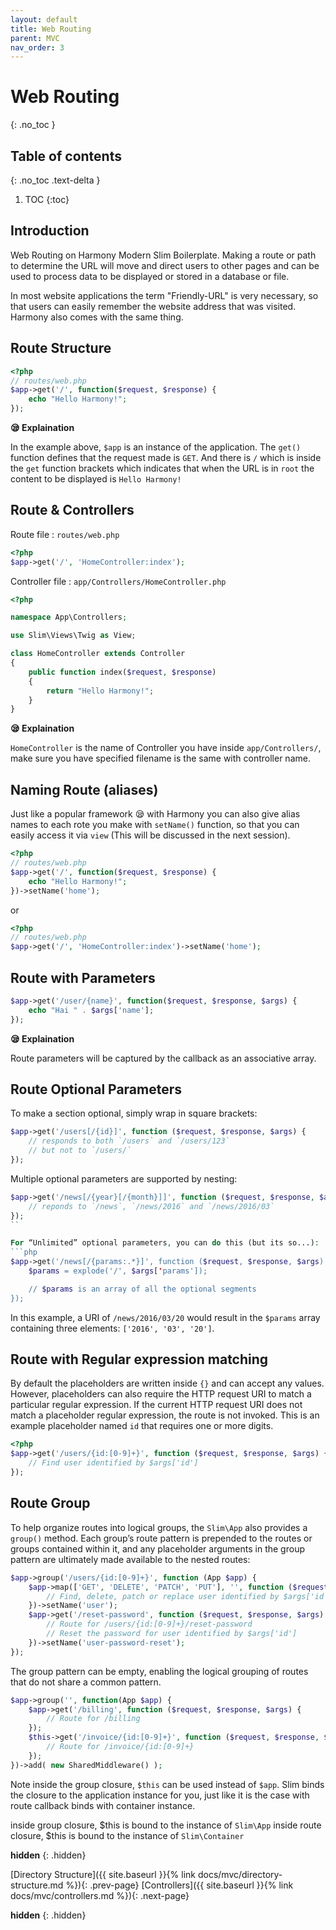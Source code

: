 ```yaml
---
layout: default
title: Web Routing
parent: MVC
nav_order: 3
---
```


# Web Routing
{: .no_toc }

## Table of contents
{: .no_toc .text-delta }

1. TOC
{:toc}

## Introduction

Web Routing on Harmony Modern Slim Boilerplate. Making a route or path to determine the URL will move and direct users to other pages and can be used to process data to be displayed or stored in a database or file.

In most website applications the term "Friendly-URL" is very necessary, so that users can easily remember the website address that was visited. Harmony also comes with the same thing.

## Route Structure
```php
<?php
// routes/web.php
$app->get('/', function($request, $response) {
	echo "Hello Harmony!";
});
```
**:sleepy: Explaination**

In the example above, `$app` is an instance of the application. The `get()` function defines that the request made is `GET`. And there is `/` which is inside the `get` function brackets which indicates that when the URL is in `root` the content to be displayed is `Hello Harmony!`

## Route & Controllers
Route file : `routes/web.php`
```php
<?php
$app->get('/', 'HomeController:index');
```

Controller file : `app/Controllers/HomeController.php`
```php
<?php

namespace App\Controllers;

use Slim\Views\Twig as View;

class HomeController extends Controller
{
    public function index($request, $response)
    {
        return "Hello Harmony!";
    }
}
```
**:sleepy: Explaination**

`HomeController` is the name of Controller you have inside `app/Controllers/`, make sure you have specified filename is the same with controller name.

## Naming Route (aliases)

Just like a popular framework :sleepy: with Harmony you can also give alias names to each rote you make with `setName()` function, so that you can easily access it via `view` (This will be discussed in the next session).

```php
<?php
// routes/web.php
$app->get('/', function($request, $response) {
	echo "Hello Harmony!";
})->setName('home');
```
or 
```php
<?php
// routes/web.php
$app->get('/', 'HomeController:index')->setName('home');
```

## Route with Parameters

```php
$app->get('/user/{name}', function($request, $response, $args) {
	echo "Hai " . $args['name'];
});
```
**:sleepy: Explaination**

Route parameters will be captured by the callback as an associative array.

## Route Optional Parameters

To make a section optional, simply wrap in square brackets:
```php
$app->get('/users[/{id}]', function ($request, $response, $args) {
    // responds to both `/users` and `/users/123`
    // but not to `/users/`
});
```

Multiple optional parameters are supported by nesting:
```php
$app->get('/news[/{year}[/{month}]]', function ($request, $response, $args) {
    // reponds to `/news`, `/news/2016` and `/news/2016/03`
});
``

For “Unlimited” optional parameters, you can do this (but its so...):
```php
$app->get('/news[/{params:.*}]', function ($request, $response, $args) {
    $params = explode('/', $args['params']);

    // $params is an array of all the optional segments
});
```
In this example, a URI of `/news/2016/03/20` would result in the `$params` array containing three elements: `['2016', '03', '20']`.

## Route with Regular expression matching

By default the placeholders are written inside `{}` and can accept any values. However, placeholders can also require the HTTP request URI to match a particular regular expression. If the current HTTP request URI does not match a placeholder regular expression, the route is not invoked. This is an example placeholder named `id` that requires one or more digits.
```php
<?php
$app->get('/users/{id:[0-9]+}', function ($request, $response, $args) {
    // Find user identified by $args['id']
});
```

## Route Group

To help organize routes into logical groups, the `Slim\App` also provides a `group()` method. Each group’s route pattern is prepended to the routes or groups contained within it, and any placeholder arguments in the group pattern are ultimately made available to the nested routes:
```php
$app->group('/users/{id:[0-9]+}', function (App $app) {
    $app->map(['GET', 'DELETE', 'PATCH', 'PUT'], '', function ($request, $response, $args) {
        // Find, delete, patch or replace user identified by $args['id']
    })->setName('user');
    $app->get('/reset-password', function ($request, $response, $args) {
        // Route for /users/{id:[0-9]+}/reset-password
        // Reset the password for user identified by $args['id']
    })->setName('user-password-reset');
});
```
The group pattern can be empty, enabling the logical grouping of routes that do not share a common pattern.
```php
$app->group('', function(App $app) {
    $app->get('/billing', function ($request, $response, $args) {
        // Route for /billing
    });
    $this->get('/invoice/{id:[0-9]+}', function ($request, $response, $args) {
        // Route for /invoice/{id:[0-9]+}
    });
})->add( new SharedMiddleware() );
```
Note inside the group closure, `$this` can be used instead of `$app`. Slim binds the closure to the application instance for you, just like it is the case with route callback binds with container instance.

inside group closure, $this is bound to the instance of `Slim\App`
inside route closure, $this is bound to the instance of `Slim\Container`

**hidden**
{: .hidden}

[Directory Structure]({{ site.baseurl }}{% link docs/mvc/directory-structure.md %}){: .prev-page}
[Controllers]({{ site.baseurl }}{% link docs/mvc/controllers.md %}){: .next-page}

**hidden**
{: .hidden}